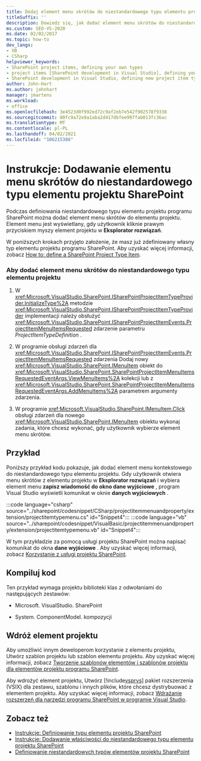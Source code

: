 ```yaml
---
title: Dodaj element menu skrótów do niestandardowego typu elementu projektu SharePoint
titleSuffix: ''
description: Dowiedz się, jak dodać element menu skrótów do niestandardowego typu elementu projektu programu SharePoint. Element menu pojawia się po kliknięciu prawym przyciskiem myszy elementu projektu w Eksplorator rozwiązań.
ms.custom: SEO-VS-2020
ms.date: 02/02/2017
ms.topic: how-to
dev_langs:
- VB
- CSharp
helpviewer_keywords:
- SharePoint project items, defining your own types
- project items [SharePoint development in Visual Studio], defining your own types
- SharePoint development in Visual Studio, defining new project item types
author: John-Hart
ms.author: johnhart
manager: jmartens
ms.workload:
- office
ms.openlocfilehash: 3e4523d0f992ed72c9af2eb7e542f902578f9338
ms.sourcegitcommit: 80fc9a72e9a1aba2d417dbfee997fab013fc36ac
ms.translationtype: MT
ms.contentlocale: pl-PL
ms.lasthandoff: 04/02/2021
ms.locfileid: "106215386"
---
```

# <a name="how-to-add-a-shortcut-menu-item-to-a-custom-sharepoint-project-item-type"></a>Instrukcje: Dodawanie elementu menu skrótów do niestandardowego typu elementu projektu SharePoint
  Podczas definiowania niestandardowego typu elementu projektu programu SharePoint można dodać element menu skrótów do elementu projektu. Element menu jest wyświetlany, gdy użytkownik kliknie prawym przyciskiem myszy element projektu w **Eksplorator rozwiązań**.

 W poniższych krokach przyjęto założenie, że masz już zdefiniowany własny typ elementu projektu programu SharePoint. Aby uzyskać więcej informacji, zobacz [How to: define a SharePoint Project Type Item](../sharepoint/how-to-define-a-sharepoint-project-item-type.md).

### <a name="to-add-a-shortcut-menu-item-to-a-custom-project-item-type"></a>Aby dodać element menu skrótów do niestandardowego typu elementu projektu

1. W <xref:Microsoft.VisualStudio.SharePoint.ISharePointProjectItemTypeProvider.InitializeType%2A> metodzie <xref:Microsoft.VisualStudio.SharePoint.ISharePointProjectItemTypeProvider> implementacji należy obsłużyć <xref:Microsoft.VisualStudio.SharePoint.ISharePointProjectItemEvents.ProjectItemMenuItemsRequested> zdarzenie parametru *ProjectItemTypeDefinition* .

2. W programie obsługi zdarzeń dla <xref:Microsoft.VisualStudio.SharePoint.ISharePointProjectItemEvents.ProjectItemMenuItemsRequested> zdarzenia Dodaj nowy <xref:Microsoft.VisualStudio.SharePoint.IMenuItem> obiekt do <xref:Microsoft.VisualStudio.SharePoint.SharePointProjectItemMenuItemsRequestedEventArgs.ViewMenuItems%2A> kolekcji lub z <xref:Microsoft.VisualStudio.SharePoint.SharePointProjectItemMenuItemsRequestedEventArgs.AddMenuItems%2A> parametrem argumenty zdarzenia.

3. W programie <xref:Microsoft.VisualStudio.SharePoint.IMenuItem.Click> obsługi zdarzeń dla nowego <xref:Microsoft.VisualStudio.SharePoint.IMenuItem> obiektu wykonaj zadania, które chcesz wykonać, gdy użytkownik wybierze element menu skrótów.

## <a name="example"></a>Przykład
 Poniższy przykład kodu pokazuje, jak dodać element menu kontekstowego do niestandardowego typu elementu projektu. Gdy użytkownik otwiera menu skrótów z elementu projektu w **Eksplorator rozwiązań** i wybiera element menu **zapisz wiadomość do okno dane wyjściowe** , program Visual Studio wyświetli komunikat w oknie **danych wyjściowych** .

 :::code language="csharp" source="../sharepoint/codesnippet/CSharp/projectitemmenuandproperty/extension/projectitemtypemenu.cs" id="Snippet4":::
 :::code language="vb" source="../sharepoint/codesnippet/VisualBasic/projectitemmenuandproperty/extension/projectitemtypemenu.vb" id="Snippet4":::

 W tym przykładzie za pomocą usługi projektu SharePoint można napisać komunikat do okna **dane wyjściowe** . Aby uzyskać więcej informacji, zobacz [Korzystanie z usługi projektu SharePoint](../sharepoint/using-the-sharepoint-project-service.md).

## <a name="compile-the-code"></a>Kompiluj kod
 Ten przykład wymaga projektu biblioteki klas z odwołaniami do następujących zestawów:

- Microsoft. VisualStudio. SharePoint

- System. ComponentModel. kompozycji

## <a name="deploy-the-project-item"></a>Wdróż element projektu
 Aby umożliwić innym deweloperom korzystanie z elementu projektu, Utwórz szablon projektu lub szablon elementu projektu. Aby uzyskać więcej informacji, zobacz [Tworzenie szablonów elementów i szablonów projektu dla elementów projektu programu SharePoint](../sharepoint/creating-item-templates-and-project-templates-for-sharepoint-project-items.md).

 Aby wdrożyć element projektu, Utwórz [!include[vsprvs](../sharepoint/includes/vsprvs-md.md)] pakiet rozszerzenia (VSIX) dla zestawu, szablonu i innych plików, które chcesz dystrybuować z elementem projektu. Aby uzyskać więcej informacji, zobacz [Wdrażanie rozszerzeń dla narzędzi programu SharePoint w programie Visual Studio](../sharepoint/deploying-extensions-for-the-sharepoint-tools-in-visual-studio.md).

## <a name="see-also"></a>Zobacz też
- [Instrukcje: Definiowanie typu elementu projektu SharePoint](../sharepoint/how-to-define-a-sharepoint-project-item-type.md)
- [Instrukcje: Dodawanie właściwości do niestandardowego typu elementu projektu SharePoint](../sharepoint/how-to-add-a-property-to-a-custom-sharepoint-project-item-type.md)
- [Definiowanie niestandardowych typów elementów projektu SharePoint](../sharepoint/defining-custom-sharepoint-project-item-types.md)

